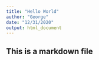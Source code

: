 ```yaml
---
title: "Hello World"
author: "George"
date: "12/31/2020"
output: html_document
---
```


## This is a markdown file